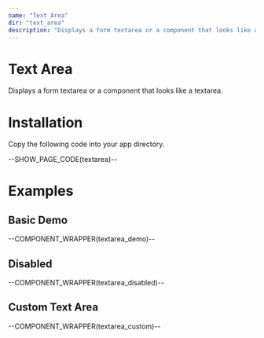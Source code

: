 ```yaml
---
name: "Text Area"
dir: "text_area"
description: "Displays a form textarea or a component that looks like a textarea."
---
```


# Text Area

Displays a form textarea or a component that looks like a textarea.

# Installation

Copy the following code into your app directory.

--SHOW_PAGE_CODE(textarea)--

# Examples

## Basic Demo

--COMPONENT_WRAPPER(textarea_demo)--

## Disabled

--COMPONENT_WRAPPER(textarea_disabled)--

## Custom Text Area

--COMPONENT_WRAPPER(textarea_custom)--
